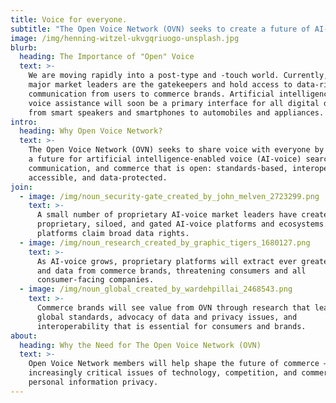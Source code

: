 ```yaml
---
title: Voice for everyone.
subtitle: "The Open Voice Network (OVN) seeks to create a future of AI-voice that is open: standards-based, interoperable, accessible, and data-protected.\_"
image: /img/henning-witzel-ukvgqriuogo-unsplash.jpg
blurb:
  heading: The Importance of "Open" Voice
  text: >-
    We are moving rapidly into a post-type and -touch world. Currently, a few
    major market leaders are the gatekeepers and hold access to data-rich
    communication from users to commerce brands. Artificial intelligence-enabled
    voice assistance will soon be a primary interface for all digital devices,
    from smart speakers and smartphones to automobiles and appliances.
intro:
  heading: Why Open Voice Network?
  text: >-
    The Open Voice Network (OVN) seeks to share voice with everyone by creating
    a future for artificial intelligence-enabled voice (AI-voice) search,
    communication, and commerce that is open: standards-based, interoperable,
    accessible, and data-protected.
join:
  - image: /img/noun_security-gate_created_by_john_melven_2723299.png
    text: >-
      A small number of proprietary AI-voice market leaders have created
      proprietary, siloed, and gated AI-voice platforms and ecosystems. These
      platforms claim broad data rights.
  - image: /img/noun_research_created_by_graphic_tigers_1680127.png
    text: >-
      As AI-voice grows, proprietary platforms will extract ever greater value
      and data from commerce brands, threatening consumers and all
      consumer-facing companies.
  - image: /img/noun_global_created_by_wardehpillai_2468543.png
    text: >-
      Commerce brands will see value from OVN through research that leads to
      global standards, advocacy of data and privacy issues, and
      interoperability that is essential for consumers and brands.
about:
  heading: Why the Need for The Open Voice Network (OVN)
  text: >-
    Open Voice Network members will help shape the future of commerce – in
    increasingly critical issues of technology, competition, and commercial and
    personal information privacy.
---
```


